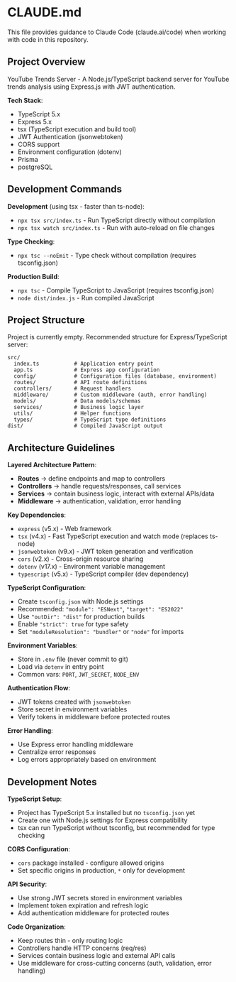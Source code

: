 # CLAUDE.md

This file provides guidance to Claude Code (claude.ai/code) when working with code in this repository.

## Project Overview

YouTube Trends Server - A Node.js/TypeScript backend server for YouTube trends analysis using Express.js with JWT authentication.

**Tech Stack**:

- TypeScript 5.x
- Express 5.x
- tsx (TypeScript execution and build tool)
- JWT Authentication (jsonwebtoken)
- CORS support
- Environment configuration (dotenv)
- Prisma
- postgreSQL

## Development Commands

**Development** (using tsx - faster than ts-node):

- `npx tsx src/index.ts` - Run TypeScript directly without compilation
- `npx tsx watch src/index.ts` - Run with auto-reload on file changes

**Type Checking**:

- `npx tsc --noEmit` - Type check without compilation (requires tsconfig.json)

**Production Build**:

- `npx tsc` - Compile TypeScript to JavaScript (requires tsconfig.json)
- `node dist/index.js` - Run compiled JavaScript

## Project Structure

Project is currently empty. Recommended structure for Express/TypeScript server:

```
src/
  index.ts           # Application entry point
  app.ts             # Express app configuration
  config/            # Configuration files (database, environment)
  routes/            # API route definitions
  controllers/       # Request handlers
  middleware/        # Custom middleware (auth, error handling)
  models/            # Data models/schemas
  services/          # Business logic layer
  utils/             # Helper functions
  types/             # TypeScript type definitions
dist/                # Compiled JavaScript output
```

## Architecture Guidelines

**Layered Architecture Pattern**:

- **Routes** → define endpoints and map to controllers
- **Controllers** → handle requests/responses, call services
- **Services** → contain business logic, interact with external APIs/data
- **Middleware** → authentication, validation, error handling

**Key Dependencies**:

- `express` (v5.x) - Web framework
- `tsx` (v4.x) - Fast TypeScript execution and watch mode (replaces ts-node)
- `jsonwebtoken` (v9.x) - JWT token generation and verification
- `cors` (v2.x) - Cross-origin resource sharing
- `dotenv` (v17.x) - Environment variable management
- `typescript` (v5.x) - TypeScript compiler (dev dependency)

**TypeScript Configuration**:

- Create `tsconfig.json` with Node.js settings
- Recommended: `"module": "ESNext"`, `"target": "ES2022"`
- Use `"outDir": "dist"` for production builds
- Enable `"strict": true` for type safety
- Set `"moduleResolution": "bundler"` or `"node"` for imports

**Environment Variables**:

- Store in `.env` file (never commit to git)
- Load via `dotenv` in entry point
- Common vars: `PORT`, `JWT_SECRET`, `NODE_ENV`

**Authentication Flow**:

- JWT tokens created with `jsonwebtoken`
- Store secret in environment variables
- Verify tokens in middleware before protected routes

**Error Handling**:

- Use Express error handling middleware
- Centralize error responses
- Log errors appropriately based on environment

## Development Notes

**TypeScript Setup**:

- Project has TypeScript 5.x installed but no `tsconfig.json` yet
- Create one with Node.js settings for Express compatibility
- tsx can run TypeScript without tsconfig, but recommended for type checking

**CORS Configuration**:

- `cors` package installed - configure allowed origins
- Set specific origins in production, `*` only for development

**API Security**:

- Use strong JWT secrets stored in environment variables
- Implement token expiration and refresh logic
- Add authentication middleware for protected routes

**Code Organization**:

- Keep routes thin - only routing logic
- Controllers handle HTTP concerns (req/res)
- Services contain business logic and external API calls
- Use middleware for cross-cutting concerns (auth, validation, error handling)
